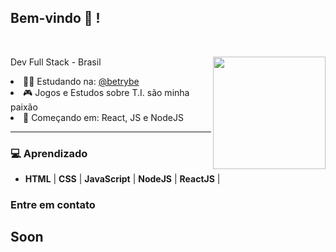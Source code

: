 ## Bem-vindo 👋 !
</br> [](https://komarev.com/ghpvc/?username=koomplo&label=visitors&color=2FC18C) 
 
<div align="center">
  <img height="180em" align="right" src="https://github-readme-stats.vercel.app/api?username=koomplo&show_icons=true&theme=dracula&include_all_commits=true&count_private=true&icon_color=2FC18C&title_color=2FC18C&bg_color=1A1D21"/>
  <div align="left" style="display: inline_block">
    <p>Dev Full Stack - Brasil</p>
    <li>👨‍🎓 Estudando na: <a href="https://github.com/betrybe">@betrybe</a></li>
    <li>🎮 Jogos e Estudos sobre T.I. são minha paixão</li>
    <li>🌱 Começando em: React, JS e NodeJS</li>
  </div>
</div>

---

### 💻 **Aprendizado**

- **HTML** | **CSS** | **JavaScript** | **NodeJS** | **ReactJS** |

### **Entre em contato**
## Soon ##
